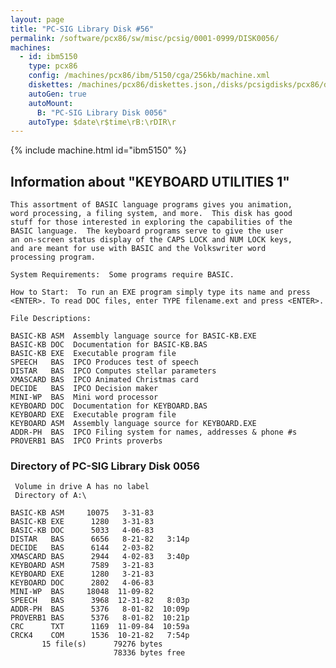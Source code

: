 ```yaml
---
layout: page
title: "PC-SIG Library Disk #56"
permalink: /software/pcx86/sw/misc/pcsig/0001-0999/DISK0056/
machines:
  - id: ibm5150
    type: pcx86
    config: /machines/pcx86/ibm/5150/cga/256kb/machine.xml
    diskettes: /machines/pcx86/diskettes.json,/disks/pcsigdisks/pcx86/diskettes.json
    autoGen: true
    autoMount:
      B: "PC-SIG Library Disk 0056"
    autoType: $date\r$time\rB:\rDIR\r
---
```


{% include machine.html id="ibm5150" %}

## Information about "KEYBOARD UTILITIES 1"

    This assortment of BASIC language programs gives you animation,
    word processing, a filing system, and more.  This disk has good
    stuff for those interested in exploring the capabilities of the
    BASIC language.  The keyboard programs serve to give the user
    an on-screen status display of the CAPS LOCK and NUM LOCK keys,
    and are meant for use with BASIC and the Volkswriter word
    processing program.
    
    System Requirements:  Some programs require BASIC.
    
    How to Start:  To run an EXE program simply type its name and press
    <ENTER>. To read DOC files, enter TYPE filename.ext and press <ENTER>.
    
    File Descriptions:
    
    BASIC-KB ASM  Assembly language source for BASIC-KB.EXE
    BASIC-KB DOC  Documentation for BASIC-KB.BAS
    BASIC-KB EXE  Executable program file
    SPEECH   BAS  IPCO Produces test of speech
    DISTAR   BAS  IPCO Computes stellar parameters
    XMASCARD BAS  IPCO Animated Christmas card
    DECIDE   BAS  IPCO Decision maker
    MINI-WP  BAS  Mini word processor
    KEYBOARD DOC  Documentation for KEYBOARD.BAS
    KEYBOARD EXE  Executable program file
    KEYBOARD ASM  Assembly language source for KEYBOARD.EXE
    ADDR-PH  BAS  IPCO Filing system for names, addresses & phone #s
    PROVERB1 BAS  IPCO Prints proverbs

### Directory of PC-SIG Library Disk 0056

     Volume in drive A has no label
     Directory of A:\

    BASIC-KB ASM     10075   3-31-83
    BASIC-KB EXE      1280   3-31-83
    BASIC-KB DOC      5033   4-06-83
    DISTAR   BAS      6656   8-21-82   3:14p
    DECIDE   BAS      6144   2-03-82
    XMASCARD BAS      2944   4-02-83   3:40p
    KEYBOARD ASM      7589   3-21-83
    KEYBOARD EXE      1280   3-21-83
    KEYBOARD DOC      2802   4-06-83
    MINI-WP  BAS     18048  11-09-82
    SPEECH   BAS      3968  12-31-82   8:03p
    ADDR-PH  BAS      5376   8-01-82  10:09p
    PROVERB1 BAS      5376   8-01-82  10:21p
    CRC      TXT      1169  11-09-84  10:59a
    CRCK4    COM      1536  10-21-82   7:54p
           15 file(s)      79276 bytes
                           78336 bytes free
